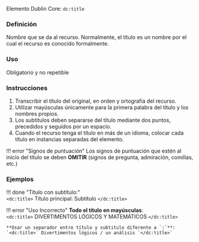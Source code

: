 Elemento Dublin Core: `dc:title`

### __Definición__
Nombre que se da al recurso. Normalmente, el título es un nombre por el cual el recurso es conocido formalmente. 

### __Uso__
Obligatorio y no repetible  

### __Instrucciones__
1. Transcribir el título del original, en orden y ortografía del recurso. 
2. Utilizar mayúsculas únicamente para la primera palabra del título y los nombres propios. 
3. Los subtítulos deben   separarse del título mediante dos puntos, precedidos y seguidos por un espacio. 
4. Cuando el recurso tenga el título en más de un idioma, colocar cada título en instancias separadas del elemento. 

!!! error "Signos de puntuación"
    Los signos de puntuación que estén al inicio del título se deben **OMITIR**  (signos de pregunta, admiración, comillas, etc.)
### __Ejemplos__

!!! done "Título con subtítulo:"  
    `<dc:title>` Título principal: Subtítulo `</dc:title>`    


!!! error "Uso Incorrecto"
    **Todo el título en mayúsculas**:  
    `<dc:title>` DIVERTIMENTOS LÓGICOS Y MATEMÁTICOS `</dc:title>`  

    **Usar un separador entre título y subtitulo diferente a `:`**:  
    `<dc:title>` Divertimentos lógicos / un análisis `</dc:title>`


